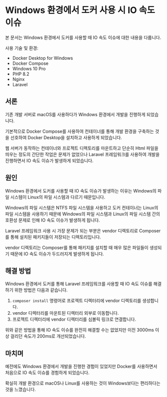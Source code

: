 # Windows 환경에서 도커 사용 시 IO 속도 이슈

본 문서는 Windows 환경에서 도커를 사용할 때 IO 속도 이슈에 대한 내용을 다룹니다.

사용 기술 및 환경:
- Docker Desktop for Windows
- Docker Compose
- Windows 10 Pro
- PHP 8.2
- Nginx
- Laravel


## 서론

기존 개발 서버로 macOS를 사용하다가 Windows 환경에서 개발을 진행하게 되었습니다.

기본적으로 Docker Compose를 사용하여 컨테이너를 통해 개발 환경을 구축하는 것을 선호하여 Docker Desktop을 설치하고 사용하게 되었습니다.

웹 서버가 동작하는 컨테이너와 프로젝트 디렉토리를 마운트하고 단순히 Html 파일을 띄우는 정도의 간단한 작업은 문제가 없었으나 Laravel 프레임워크를 사용하여 개발을 진행하면서 IO 속도 이슈가 발생하게 되었습니다.


## 원인

Windows 환경에서 도커를 사용할 때 IO 속도 이슈가 발생하는 이유는 Windows의 파일 시스템이 Linux의 파일 시스템과 다르기 때문입니다.

Windows의 파일 시스템은 NTFS 파일 시스템을 사용하고 도커 컨테이너는 Linux의 파일 시스템을 사용하기 때문에 Windows의 파일 시스템과 Linux의 파일 시스템 간의 호환성 문제로 인해 IO 속도 이슈가 발생하게 됩니다.

Laravel 프레임워크 사용 시 가장 문제가 되는 부분은 vendor 디렉토리로 Composer를 통해 설치된 패키지들이 저장되는 디렉토리입니다.

vendor 디렉토리는 Composer를 통해 패키지를 설치할 때 매우 많은 파일들이 생성되기 때문에 IO 속도 이슈가 두드러지게 발생하게 됩니다.


## 해결 방법

Windows 환경에서 도커를 통해 Laravel 프레임워크를 사용할 때 IO 속도 이슈를 해결하기 위한 방법은 다음과 같습니다.

1. `composer install` 명령어로 프로젝트 디렉터리에 vendor 디렉토리를 생성합니다.
2. vendor 디렉터리를 마운트된 디렉터리 외부로 이동합니다.
3. 프로젝트 디렉터리에 vendor 디렉터리를 심볼릭 링크로 연결합니다.

위와 같은 방법을 통해 IO 속도 이슈를 완전히 해결할 수는 없었지만 이전 3000ms 이상 걸리던 속도가 200ms로 개선되었습니다.


## 마치며

예전에도 Windows 환경에서 개발을 진행한 경험이 있었지만 Docker를 사용하면서 처음으로 IO 속도 이슈를 경험하게 되었습니다.

확실히 개발 환경으로 macOS나 Linux를 사용하는 것이 Windows보다는 편리하다는 것을 느꼈습니다.